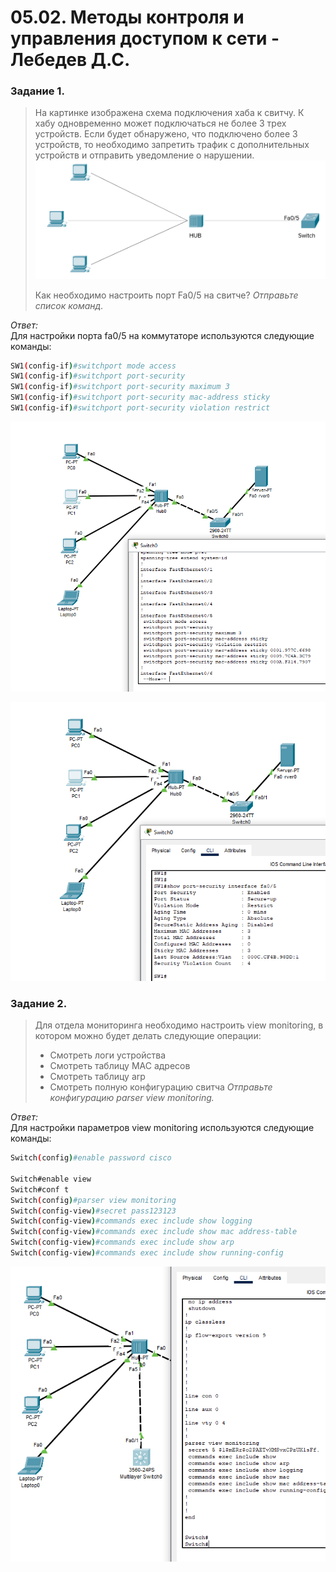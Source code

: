 # 05.02. Методы контроля и управления доступом к сети - Лебедев Д.С.
### Задание 1.
> На картинке изображена схема подключения хаба к свитчу. К хабу одновременно может подключаться не более 3 трех устройств. Если будет обнаружено, что подключено более 3 устройств, то необходимо запретить трафик с дополнительных устройств и отправить уведомление о нарушении.
>  ![](_attachments/0502-01-00.png)  
> 
> Как необходимо настроить порт Fa0/5 на свитче?
> *Отправьте список команд.*

*Ответ:*  
Для настройки порта fa0/5 на коммутаторе используются следующие команды:
```sh
SW1(config-if)#switchport mode access
SW1(config-if)#switchport port-security
SW1(config-if)#switchport port-security maximum 3
SW1(config-if)#switchport port-security mac-address sticky
SW1(config-if)#switchport port-security violation restrict
```

![](_attachments/0502-01-01.png)  

![](_attachments/0502-01-02.png)  
### Задание 2.
> Для отдела мониторинга необходимо настроить view monitoring, в котором можно будет делать следующие операции:
> - Смотреть логи устройства
> - Смотреть таблицу MAC адресов
> - Смотреть таблицу arp
> - Смотреть полную конфигурацию свитча
> *Отправьте конфигурацию parser view monitoring.*

*Ответ:*  
Для настройки параметров view monitoring используются следующие команды:  
```sh
Switch(config)#enable password cisco

Switch#enable view
Switch#conf t
Switch(config)#parser view monitoring
Switch(config-view)#secret pass123123
Switch(config-view)#commands exec include show logging
Switch(config-view)#commands exec include show mac address-table
Switch(config-view)#commands exec include show arp
Switch(config-view)#commands exec include show running-config
```

![](_attachments/0502-02-01.png)